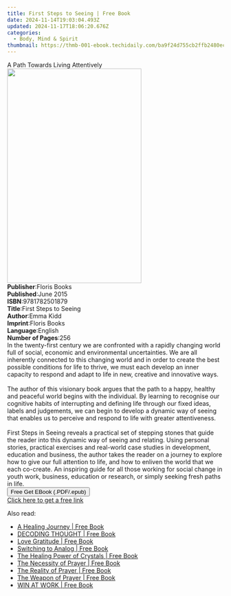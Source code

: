 ```yaml
---
title: First Steps to Seeing | Free Book
date: 2024-11-14T19:03:04.493Z
updated: 2024-11-17T18:06:20.676Z
categories:
  - Body, Mind & Spirit
thumbnail: https://thmb-001-ebook.techidaily.com/ba9f24d755cb2ffb2480ec7c420d4d913c37d8dc9590fe7148a65adccdc40522.jpg
---
```

<main id="book-container">
  <div class="flex flex-col">
    <div class="book-brief flex-1 py-6 px-4 sm:p-6 md:py-10 md:px-8">
      <!-- brief-->
      <div class="book-brief-main">A Path Towards Living Attentively</div>
    </div>
    <div
      class="book-meta-info flex-1 grid gap-4 col-start-1 col-end-3 row-start-1 sm:mb-6 sm:grid-cols-4 lg:gap-6 lg:col-start-2 lg:row-end-6 lg:row-span-6 lg:mb-0"
    >
      <div
        class="book-meta-info-left place-content-center mt-4 p-4 text-sm leading-6 col-start-2 col-span-2 dark:text-slate-400"
      >
        <img
          class="w-full h-500 object-cover rounded-lg sm:h-255 sm:col-span-2 lg:col-span-full"
          src="https://img-001-ebook.techidaily.com/4cb467198977587a52b752edbd1e76e1b4d3192720f0a2b303b7a9bf74a515ed.jpg"
          alt=""
          width="312"
          height="500"
        />
      </div>
      <div
        class="book-meta-info-right mt-2 col-start-1 row-start-2 col-span-3 self-center"
      >
        <!-- meta data  -->
        <div class="flex flex-col px-4 md:px-8">
          <div class="flex-1">
            <strong>Publisher</strong>:<span class="px-2">Floris Books</span>
          </div>
          <div class="flex-1">
            <strong>Published</strong>:<span class="px-2">June 2015</span>
          </div>
          <div class="flex-1">
            <strong>ISBN</strong>:<span class="px-2">9781782501879</span>
          </div>
          <div class="flex-1">
            <strong>Title</strong>:<span class="px-2"
              >First Steps to Seeing</span
            >
          </div>
          <div class="flex-1">
            <strong>Author</strong>:<span class="px-2">Emma Kidd</span>
          </div>
          <div class="flex-1">
            <strong>Imprint</strong>:<span class="px-2">Floris Books</span>
          </div>
          <div class="flex-1">
            <strong>Language</strong>:<span class="px-2">English</span>
          </div>
          <div class="flex-1">
            <strong>Number of Pages</strong>:<span class="px-2">256</span>
          </div>
        </div>
      </div>
    </div>
    <div class="book-description flex-1 py-6 px-4 sm:p-6 md:py-10 md:px-8">
      <div class="book-description-main">
        <div accordion-content="" id="description">
          In the twenty-first century we are confronted with a rapidly changing
          world full of social, economic and environmental uncertainties. We are
          all inherently connected to this changing world and in order to create
          the best possible conditions for life to thrive, we must each develop
          an inner capacity to respond and adapt to life in new, creative and
          innovative ways.<br /><br />The author of this visionary book argues
          that the path to a happy, healthy and peaceful world begins with the
          individual. By learning to recognise our cognitive habits of
          interrupting and defining life through our fixed ideas, labels and
          judgements, we can begin to develop a dynamic way of seeing that
          enables us to perceive and respond to life with greater
          attentiveness.<br /><br />First Steps in Seeing reveals a practical
          set of stepping stones that guide the reader into this dynamic way of
          seeing and relating. Using personal stories, practical exercises and
          real-world case studies in development, education and business, the
          author takes the reader on a journey to explore how to give our full
          attention to life, and how to enliven the world that we each
          co-create. An inspiring guide for all those working for social change
          in youth work, business, education or research, or simply seeking
          fresh paths in life.
        </div>
        <div class="accordion-fader"></div>
      </div>
    </div>
    <div class="book-excerpts flex-1 py-6 px-4 sm:p-6 md:py-10 md:px-8"></div>
    <div
      class="book-about-author flex-1 py-6 px-4 sm:p-6 md:py-10 md:px-8"
    ></div>
    <div class="book-free-get flex-1 py-6 px-4 sm:p-6 md:py-10 md:px-8">
      <button
        id="btn-free-get"
        class="bg-blue-500 hover:bg-blue-700 text-white font-bold py-2 px-4 rounded"
      >
        Free Get EBook (.PDF/.epub)
      </button>
      <div id="countdown-display" class="px-2 text-lg mt-2"></div>
      <a
        id="free-link"
        class="hidden bg-blue-500 hover:bg-blue-700 text-white font-bold py-2 px-4 rounded"
        href="https://www.ebooks.com/en-us/book/96403494/first-steps-to-seeing/emma-kidd/"
        target="_blank"
        >Click here to get a free link</a
      >
    </div>
    <script>
      let countdownTime = 0;
      let countdownInterval = null;
      document
        .getElementById('btn-free-get')
        .addEventListener('click', startCountdown);
      function startCountdown() {
        countdownTime = new Date().getTime() + 60000 * 3;
        countdownInterval = setInterval(updateCountdown, 1000);
        document.getElementById('btn-free-get').disabled = true;
        document
          .getElementById('btn-free-get')
          .classList.add('bg-gray-500', 'cursor-not-allowed');
      }
      function updateCountdown() {
        let currentTime = new Date().getTime();
        let timeLeft = countdownTime - currentTime;
        let secondsLeft = Math.floor(timeLeft / 1000);
        document.getElementById('countdown-display').innerHTML =
          `Remaining time: ${secondsLeft} seconds.`;
        if (secondsLeft <= 0) {
          clearInterval(countdownInterval);
          document.getElementById('btn-free-get').classList.add('hidden');
          document.getElementById('free-link').classList.remove('hidden');
          document.getElementById('countdown-display').innerHTML = '';
        }
      }
    </script>
  </div>
</main>

<ins class="adsbygoogle"
      style="display:block"
      data-ad-client="ca-pub-7571918770474297"
      data-ad-slot="8358498916"
      data-ad-format="auto"
      data-full-width-responsive="true"></ins>
    

<span class="atpl-alsoreadstyle">Also read:</span>
<div><ul>
<li><a href="https://novels-ebooks.techidaily.com/211124671-9781739286033-a-healing-journey/"><u>A Healing Journey | Free Book</u></a></li>
<li><a href="https://novels-ebooks.techidaily.com/211124624-9780645848786-decoding-thought/"><u>DECODING THOUGHT | Free Book</u></a></li>
<li><a href="https://novels-ebooks.techidaily.com/211124497-9781684931934-love-gratitude/"><u>Love Gratitude | Free Book</u></a></li>
<li><a href="https://novels-ebooks.techidaily.com/211124667-9798988854111-switching-to-analog/"><u>Switching to Analog | Free Book</u></a></li>
<li><a href="https://novels-ebooks.techidaily.com/211124451-9798887754192-the-healing-power-of-crystals/"><u>The Healing Power of Crystals | Free Book</u></a></li>
<li><a href="https://novels-ebooks.techidaily.com/211124289-9781611049213-the-necessity-of-prayer/"><u>The Necessity of Prayer | Free Book</u></a></li>
<li><a href="https://novels-ebooks.techidaily.com/211124295-9781611049251-the-reality-of-prayer/"><u>The Reality of Prayer | Free Book</u></a></li>
<li><a href="https://novels-ebooks.techidaily.com/211124294-9781611049176-the-weapon-of-prayer/"><u>The Weapon of Prayer | Free Book</u></a></li>
<li><a href="https://novels-ebooks.techidaily.com/211124438-9781684865130-win-at-work/"><u>WIN AT WORK | Free Book</u></a></li>
</ul></div>

